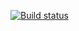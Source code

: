 [![Build status](https://ci.appveyor.com/api/projects/status/e2cnh0uwjprxni3j?svg=true)](https://ci.appveyor.com/project/sinerger/education-core)
